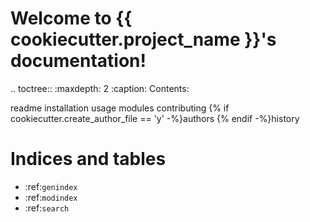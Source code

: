 Welcome to {{ cookiecutter.project_name }}'s documentation!
======================================

.. toctree::
   :maxdepth: 2
   :caption: Contents:

   readme
   installation
   usage
   modules
   contributing
   {% if cookiecutter.create_author_file == 'y' -%}authors
   {% endif -%}history

Indices and tables
==================

* :ref:`genindex`
* :ref:`modindex`
* :ref:`search`
